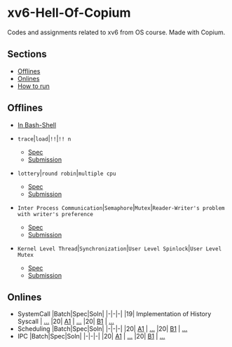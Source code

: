# xv6-Hell-Of-Copium
Codes and assignments related to xv6 from OS course. Made with Copium.

## Sections
- [Offlines](#offlines)
- [Onlines](#onlines)
- [How to run](#how-to-run)

## Offlines

- [In Bash-Shell](https://github.com/mrtaz77/Bash-Shell/tree/main/Offline)

- `trace`|`load`|`!!`|`!! n` 
  - [Spec](/Specs/Offline-02-system-call.pdf)
  - [Submission](/Offlines/SystemCall/system_call.patch)

- `lottery`|`round robin`|`multiple cpu`
  - [Spec](/Specs/Offline%203-scheduling.pdf)
  - [Submission](/Offlines/Scheduling/scheduling.patch)

- `Inter Process Communication`|`Semaphore`|`Mutex`|`Reader-Writer's problem with writer's preference`
  - [Spec](/Specs/IPC%20Offline%20Specification-v.2.pdf)
  - [Submission](/Offlines/IPC/)

- `Kernel Level Thread`|`Synchronization`|`User Level Spinlock`|`User Level Mutex`
  -  [Spec](/Specs/Offline_5_Threading.md)
  - [Submission](/Offlines/threading/threading.patch)

## Onlines
- SystemCall
  |Batch|Spec|Soln|
  |-|-|-|
  |19| Implementation of History Syscall | [...](/Onlines/SystemCall/19/19_soln.patch)
  |20| [A1](/Onlines/SystemCall/A1/Online-xv6-system-call-[A1].pdf) | [...](/Onlines/SystemCall/A1/A1_soln.patch)
  |20| [B1](/Onlines/SystemCall/B1/Online-xv6-system%20call-[B1].pdf) | [...](/Onlines/SystemCall/B1/B1_soln.patch)
- Scheduling
  |Batch|Spec|Soln|
  |-|-|-|
  |20| [A1](/Onlines/Scheduling/20/A1/onlineA1.pdf) | [...](/Onlines/Scheduling/20/A1/A1_soln.patch)
  |20| [B1](/Onlines/Scheduling/20/B1/onlineB1.pdf) | [...](/Onlines/Scheduling/20/B1/B1_online_soln.patch)
- IPC
  |Batch|Spec|Soln|
  |-|-|-|
  |20| [A1](/Onlines/IPC/A1/IPC%20Online%20A1.pdf) | [...](/Onlines/IPC/A1/2005020.cpp)
  |20| [B1](/Onlines/IPC/B1/IPC%20Online%20B1.pdf) | [...](/Onlines/IPC/B1/soln.cpp)
